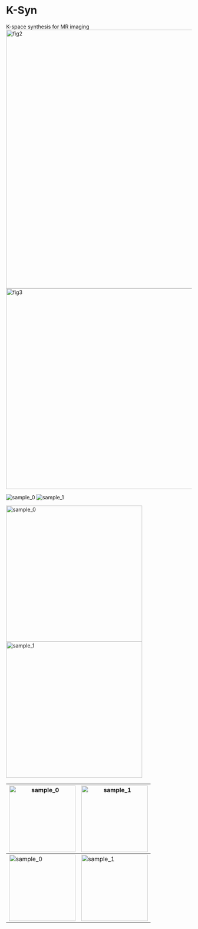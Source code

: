 # K-Syn
K-space synthesis for MR imaging
<img width="1636" height="701" alt="fig2" src="https://github.com/user-attachments/assets/d4bdeeb9-179d-4fa1-9381-50e6723e5335" />
<img width="1657" height="544" alt="fig3" src="https://github.com/user-attachments/assets/12df4373-443c-4836-87e3-358267e16320" />

![sample_0](https://github.com/user-attachments/assets/30807982-fbea-4581-9378-f21e45723272)
![sample_1](https://github.com/user-attachments/assets/e01da4b2-f15f-4527-b1d9-9ccf35ef141e)

<img width="369" height="369" alt="sample_0" src="https://github.com/user-attachments/assets/0e9bf520-f6e8-47fc-a68c-74c7b21a5539" />
<img width="369" height="369" alt="sample_1" src="https://github.com/user-attachments/assets/a5869e32-1879-429a-8fd9-845953347c52" />

| <img width="180" height="180" alt="sample_0" src="https://github.com/user-attachments/assets/30807982-fbea-4581-9378-f21e45723272" /> | <img width="180" height="180" alt="sample_1" src="https://github.com/user-attachments/assets/e01da4b2-f15f-4527-b1d9-9ccf35ef141e" /> |
|---------------------------------------------------------------------------------------------------------------------------------------|---------------------------------------------------------------------------------------------------------------------------------------|
| <img width="180" height="180" alt="sample_0" src="https://github.com/user-attachments/assets/0e9bf520-f6e8-47fc-a68c-74c7b21a5539" /> | <img width="180" height="180" alt="sample_1" src="https://github.com/user-attachments/assets/a5869e32-1879-429a-8fd9-845953347c52" /> |


